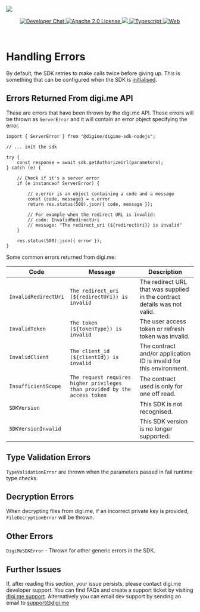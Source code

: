 ![](https://securedownloads.digi.me/partners/digime/SDKReadmeBanner.png)
<p align="center">
    <a href="https://developers.digi.me/slack/join">
        <img src="https://img.shields.io/badge/chat-slack-blueviolet.svg" alt="Developer Chat">
    </a>
    <a href="LICENSE">
        <img src="https://img.shields.io/badge/license-apache 2.0-blue.svg" alt="Apache 2.0 License">
    </a>
    <a href="#">
    	<img src="https://img.shields.io/badge/build-passing-brightgreen.svg">
    </a>
    <a href="https://www.typescriptlang.org/">
        <img src="https://img.shields.io/badge/language-typescript-ff69b4.svg" alt="Typescript">
    </a>
    <a href="https://developers.digi.me/">
        <img src="https://img.shields.io/badge/web-digi.me-red.svg" alt="Web">
    </a>
</p>

<br>

# Handling Errors

By default, the SDK retries to make calls twice before giving up. This is something that can be configured when the SDK is [initialised](./initialise-sdk.html).

## Errors Returned From digi.me API

These are errors that have been thrown by the digi.me API. These errors will be thrown as `ServerError` and it will contain an error object specifying the error.

```
import { ServerError } from "@digime/digime-sdk-nodejs";

// ... init the sdk

try {
    const response = await sdk.getAuthorizeUrl(parameters);
} catch (e) {

    // Check if it's a server error
    if (e instanceof ServerError) {

        // e.error is an object containing a code and a message
        const {code, message} = e.error
        return res.status(500).json({ code, message });

        // For example when the redirect URL is invalid:
        // code: InvalidRedirectUri
        // message: "The redirect_uri (${redirectUri}) is invalid"
    }

    res.status(500).json({ error });
}
```

Some common errors returned from digi.me:

| Code | Message | Description |
|-|-|-|
| `InvalidRedirectUri` | `The redirect_uri (${redirectUri}) is invalid` | The redirect URL that was supplied in the contract details was not valid. |
| `InvalidToken` | `The token (${tokenType}) is invalid` | The user access token or refresh token was invalid. |
| `InvalidClient` | `The client_id (${clientId}) is invalid` | The contract and/or application ID is invalid for this environment. |
| `InsufficientScope` | `The request requires higher privileges than provided by the access token` | The contract used is only for one off read. |
| `SDKVersion` | | This SDK is not recognised. |
| `SDKVersionInvalid` | | This SDK version is no longer supported. |


## Type Validation Errors

`TypeValidationError` are thrown when the parameters passed in fail runtime type checks.


## Decryption Errors

When decrypting files from digi.me, if an incorrect private key is provided, `FileDecryptionError` will be thrown.


## Other Errors

`DigiMeSDKError` - Thrown for other generic errors in the SDK.


## Further Issues

If, after reading this section, your issue persists, please contact digi.me developer support. You can find FAQs and create a support ticket by visiting [digi.me support](http://digi.me/support). Alternatively you can email dev support by sending an email to support@digi.me
